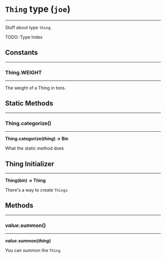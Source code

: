 # `Thing` type (`joe`)
---

Stuff about type `thing`.

TODO: Type Index


## Constants
---

<span id="constant.WEIGHT"> </span>

### Thing.WEIGHT

---

The weight of a Thing in tons.


## Static Methods
---

<span id="static.categorize"> </span>

### Thing.categorize()

---

**Thing.categorize(*thing*) → Bin**

What the static method does



## Thing Initializer
---

**Thing(*bin*) → Thing**

There's a way to create `Things`

## Methods
---

<span id="method.summon"> </span>

### *value*.summon()

---

***value*.summon(*thing*)**

You can summon the `Thing`


